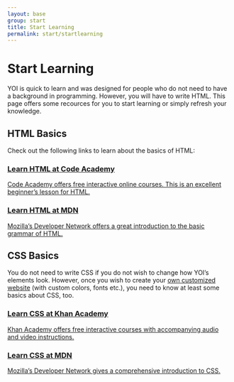 ```yaml
---
layout: base
group: start
title: Start Learning
permalink: start/startlearning
---
```


# Start Learning

<p class="intro">YOI is quick to learn and was designed for people who do not need to have a background in programming. However, you will have to write HTML. This page offers some recources for you to start learning or simply refresh your knowledge.</p>

## HTML Basics

Check out the following links to learn about the basics of HTML:

<div class="flexGrid m-t-4">
    <div class="w-1-1 m-b-2 m--w-1-2 m--p-r-2 m--m-b-0">
        <a class="box h-20 p-4 tdcr-none hvr-bg-gray-25" href="https://www.codecademy.com/courses/web-beginner-en-HZA3b/0/1">
           <h3 class="c-gray-8">Learn HTML at Code Academy</h3>
           <p class="fs-2 m-t-2 c-gray-15">Code Academy offers free interactive online courses. This is an excellent beginner’s lesson for HTML.</p>
        </a>
    </div>
    <div class="w-1-1 m--w-1-2 m--p-l-2">
        <a class="box h-20 p-4 tdcr-none hvr-bg-gray-25" href="https://developer.mozilla.org/en-US/docs/Learn/Getting_started_with_the_web/HTML_basics">
           <h3 class="c-gray-8">Learn HTML at MDN</h3>
           <p class="fs-2 m-t-2 c-gray-15">Mozilla’s Developer Network offers a great introduction to the basic grammar of HTML.</p>
        </a>
    </div>
</div>

## CSS Basics

You do not need to write CSS if you do not wish to change how YOI’s elements look. However, once you wish to create your [own customized website](workflow/customizing.html) (with custom colors, fonts etc.), you need to know at least some basics about CSS, too.

<div class="flexGrid m-t-4">
    <div class="w-1-1 m-b-2 m--w-1-2 m--p-r-2 m--m-b-0">
        <a class="box h-20 p-4 tdcr-none hvr-bg-gray-25" href="https://www.khanacademy.org/computing/computer-programming/html-css/intro-to-css/p/css-basics">
           <h3 class="c-gray-8">Learn CSS at Khan Academy</h3>
           <p class="fs-2 m-t-2 c-gray-15">Khan Academy offers free interactive courses with accompanying audio and video instructions.</p>
        </a>
    </div>
    <div class="w-1-1 m--w-1-2 m--p-l-2">
        <a class="box h-20 p-4 tdcr-none hvr-bg-gray-25" href="https://developer.mozilla.org/en-US/docs/Learn/Getting_started_with_the_web/CSS_basics">
           <h3 class="c-gray-8">Learn CSS at MDN</h3>
           <p class="fs-2 m-t-2 c-gray-15">Mozilla’s Developer Network gives a comprehensive introduction to CSS.</p>
        </a>
    </div>
</div>